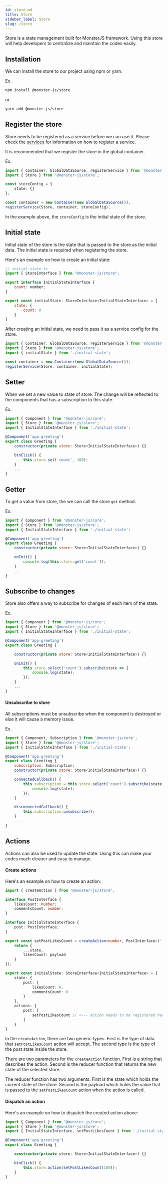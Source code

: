 ```yaml
---
id: store.md
title: Store
sidebar_label: Store
slug: /store
---
```


Store is a state management built for MonsterJS framework.
Using this store will help developers to centralize and maintain the codes easily.

## Installation

We can install the store to our project using npm or yarn.

Ex.

```bash
npm install @monster-js/store
```
or
```bash
yarn add @monster-js/store
```

## Register the store

Store needs to be registered as a service before we can use it.
Please check the [services](./services) for information on how to register a service.

It is recommended that we register the store in the global container.

Ex.

```typescript
import { Container, GlobalDataSource, registerService } from '@monster-js/core';
import { Store } from '@monster-js/store';

const storeConfig = {
    state: {}
};

const container = new Container(new GlobalDataSource());
registerService(Store, container, storeConfig);
```

In the example above, the `storeConfig` is the initial state of the store.

## Initial state

Initial state of the store is the state that is passed to the store as the initial data.
The initial state is required when registering the store.

Here's an example on how to create an initial state:

```javascript
// initial-state.ts
import { StoreInterface } from "@monster-js/store";

export interface InitialStateInterface {
    count: number;
}

export const initialState: StoreInterface<InitialStateInterface> = {
    state: {
        count: 0
    }
}
```

After creating an initial state, we need to pass it as a service config for the store.

```typescript
import { Container, GlobalDataSource, registerService } from '@monster-js/core';
import { Store } from '@monster-js/store';
import { initialState } from './initial-state';

const container = new Container(new GlobalDataSource());
registerService(Store, container, initialState);
```

## Setter

When we set a new value to state of store.
The change will be reflected to the components that has a subscription to this state.

Ex.

```javascript
import { Component } from '@monster-js/core';
import { Store } from '@monster-js/store';
import { InitialStateInterface } from './initial-state';

@Component('app-greeting')
export class Greeting {
    constructor(private store: Store<InitialStateInterface>) {}

    btnClick() {
        this.store.set('count', 100);
    }
    ...
}
```

## Getter

To get a value from store, the we can call the store `get` method.

Ex.

```javascript
import { Component } from '@monster-js/core';
import { Store } from '@monster-js/store';
import { InitialStateInterface } from './initial-state';

@Component('app-greeting')
export class Greeting {
    constructor(private store: Store<InitialStateInterface>) {}

    onInit() {
        console.log(this.store.get('count'));
    }
    ...
}
```

## Subscribe to changes

Store also offers a way to subscribe for changes of each item of the state.

Ex.

```javascript
import { Component } from '@monster-js/core';
import { Store } from '@monster-js/store';
import { InitialStateInterface } from './initial-state';

@Component('app-greeting')
export class Greeting {

    constructor(private store: Store<InitialStateInterface>) {}

    onInit() {
        this.store.select('count').subscribe(state => {
            console.log(state);
        });
    }
    ...
}
```

#### Unsubscribe to store

All subscriptions must be unsubscribe when the component is destroyed or else it will cause a memory issue.

Ex.

```javascript
import { Component, Subscription } from '@monster-js/core';
import { Store } from '@monster-js/store';
import { InitialStateInterface } from './initial-state';

@Component('app-greeting')
export class Greeting {
    subscription: Subscription;
    constructor(private store: Store<InitialStateInterface>) {}

    connectedCallback() {
        this.subscription = this.store.select('count').subscribe(state => {
            console.log(state);
        });
    }

    disconnectedCallback() {
        this.subscription.unsubscribe();
    }
    ...
}
```

## Actions

Actions can also be used to update the state.
Using this can make your codes much cleaner and easy to manage.

#### Create actions

Here's an example on how to create an action:

```typescript
import { createAction } from '@monster-js/store';

interface PostInterface {
    likesCount: number;
    commentsCount: number;
}

interface InitialStateInterface {
    post: PostInterface;
}

export const setPostLikesCount = createAction<number, PostInterface>('[Post] set likes count', (state: PostInterface, payload: number) => {
    return {
        ...state,
        likesCount: payload
    }
});

export const initialState: StoreInterface<InitialStateInterface> = {
    state: {
        post: {
            likesCount: 0,
            commentsCount: 0
        }
    },
    actions: {
        post: [
            setPostLikesCount // <--- action needs to be registered here
        ]
    }
}
```

In the `createAction`, there are two generic types.
First is the type of data that `setPostLikesCount` action will accept.
The second type is the type of the post state inside the store.

There are two parameters for the `createAction` function.
First is a string that describes the action.
Second is the reducer function that returns the new state of the selected store.

The reducer function has two arguments.
First is the state which holds the current state of the store.
Second is the payload which holds the value that is passed to the `setPostLikesCount` action when the action is called.

#### Dispatch an action

Here's an example on how to dispatch the created action above:

```typescript
import { Component } from '@monster-js/core';
import { Store } from '@monster-js/store';
import { InitialStateInterface, setPostLikesCount } from './initial-state';

@Component('app-greeting')
export class Greeting {

    constructor(private store: Store<InitialStateInterface>) {}

    btnClick() {
        this.store.action(setPostLikesCount(100));
    }
}
```
